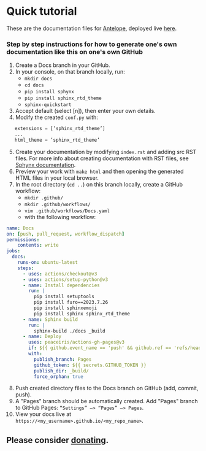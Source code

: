 # Quick tutorial 

These are the documentation files for [Antelope](https://github.com/animal-tree/Antelope), deployed live [here](https://animal-tree.github.io/Antelope). 

### Step by step instructions for how to generate one's own documentation like this on one's own GitHub

1. Create a Docs branch in your GitHub.
2. In your console, on that branch locally, run:
    - ``mkdir docs``
    - ``cd docs``
    - ``pip install sphynx``
    - ``pip install sphinx_rtd_theme``
    - ``sphinx-quickstart``
3. Accept default (select [n]), then enter your own details.
4. Modify the created ``conf.py`` with:
```python
   extensions = [’sphinx_rtd_theme’]
   ...
   html_theme = ’sphinx_rtd_theme’
```
5. Create your documentation by modifying ``index.rst`` and adding src RST files. For more info about creating documentation with RST files, see [Sphynx documentation](https://www.sphinx-doc.org/en/master/).
6. Preview your work with ``make html`` and then opening the generated HTML files in your local browser.
7. In the root directory (``cd ..``) on this branch locally, create a GitHub workflow:
    - ``mkdir .github/``
    - ``mkdir .github/workflows/``
    - ``vim .github/workflows/Docs.yaml``
    - with the following workflow:
```yaml
name: Docs
on: [push, pull_request, workflow_dispatch]
permissions:
    contents: write
jobs:
  docs:
    runs-on: ubuntu-latest
    steps:
      - uses: actions/checkout@v3
      - uses: actions/setup-python@v3
      - name: Install dependencies
        run: |
          pip install setuptools
          pip install furo==2023.7.26
          pip install sphinxemoji
          pip install sphinx sphinx_rtd_theme
      - name: Sphinx build
        run: |
          sphinx-build ./docs _build
      - name: Deploy
        uses: peaceiris/actions-gh-pages@v3
        if: ${{ github.event_name == 'push' && github.ref == 'refs/heads/Docs' }}
        with:
          publish_branch: Pages
          github_token: ${{ secrets.GITHUB_TOKEN }}
          publish_dir: _build/
          force_orphan: true
```
8. Push created directory files to the Docs branch on GitHub (add, commit, push).
9. A "Pages" branch should be automatically created. Add "Pages" branch to GitHub Pages: ``“Settings” —> “Pages” —> Pages``.
10. View your docs live at ``https://<my_username>.github.io/<my_repo_name>``.

## Please consider [donating](https://www.github.com/sponsors/animal-tree).